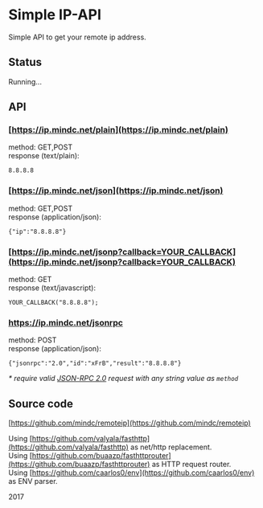 # Simple IP-API

Simple API to get your remote ip address.

## Status

Running...

## API

### [https://ip.mindc.net/plain](https://ip.mindc.net/plain)

method: GET,POST  
response (text/plain):

    8.8.8.8


### [https://ip.mindc.net/json](https://ip.mindc.net/json)

method: GET,POST  
response (application/json):

    {"ip":"8.8.8.8"}

### [https://ip.mindc.net/jsonp?callback=YOUR_CALLBACK](https://ip.mindc.net/jsonp?callback=YOUR_CALLBACK)

method: GET  
response (text/javascript):

    YOUR_CALLBACK("8.8.8.8");

### https://ip.mindc.net/jsonrpc

method: POST  
response (application/json):

    {"jsonrpc":"2.0","id":"xFrB","result":"8.8.8.8"}

_* require valid [JSON-RPC 2.0](http://www.jsonrpc.org/specification) request with any string value as `method`_

## Source code

[https://github.com/mindc/remoteip](https://github.com/mindc/remoteip)

Using [https://github.com/valyala/fasthttp](https://github.com/valyala/fasthttp) as net/http replacement.  
Using [https://github.com/buaazp/fasthttprouter](https://github.com/buaazp/fasthttprouter) as HTTP request router.  
Using [https://github.com/caarlos0/env](https://github.com/caarlos0/env) as ENV parser.

2017
